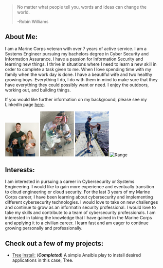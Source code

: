>No matter what people tell you, words 
>and ideas can change the world.
>
>-Robin Williams

## About Me:
I am a Marine Corps veteran with over 7 years of active service. I am a Systems Engineer pursuing my bachelors degree in Cyber Security and Information Assurance. I have a passion 
for Information Security and learning new things. I thrive in situations where I need to learn a new skill in order to complete a task given to me. When I love spending time with 
my family when the work day is done. I have a beautiful wife and two healthy growing boys. Everything I do, I do with them in mind to make sure that they have everything they 
could possibly want or need. I enjoy the outdoors, working out, and building things. 

If you would like further information on my background, please see my LinkedIn page [here](https://www.linkedin.com/in/forest-nett-a8b839151/). 

<p float="middle">
    <img src="/images/Family.jpg" width="22%" title="My family" />
    <img src="/images/ColorRun.JPG" width="22%" title="ColorRun" />
    <img src="/images/Fishing.jpg" width="22%" title="Fishing" />
    <img src="/images/Range.jpg" width="22%" title="Range" />
</p>

## Interests:
I am interested in pursuing a career in Cybersecurity or Systems Engineering. I would like to gain more experience and eventually transition to cloud engineering or cloud 
security. For the last 3 years of my Marine Corps career, I have been learning about cybersecurity and implementing different cybersecurity technologies. I would love to take on 
new challenges and continue to grow as an informatin security professional. I would love to take my skills and contribute to a team of cybersecurity professionals. I am interested 
in taking the knowledge that I have gained in the Marine Corps and applying it to a civilian career. I learn fast and am eager to continue growing personally and professionally.
## Check out a few of my projects:
- [Tree Install:](https://github.com/forestmnett/2106) (***Completed***) A simple Ansible play to install desired applications in this case, Tree.
